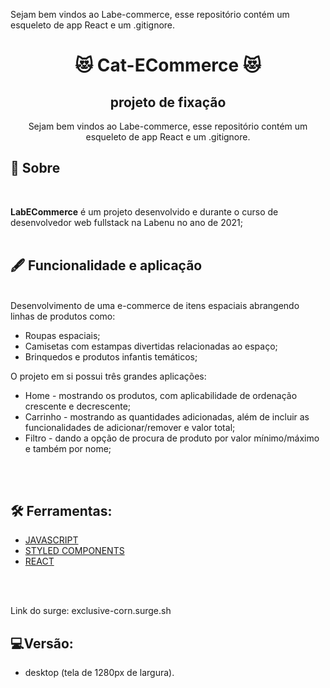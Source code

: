Sejam bem vindos ao Labe-commerce, esse repositório contém um esqueleto de app React e um .gitignore.


<h1 align = "center"> 😻 Cat-ECommerce  😻</h1>
<h2 align = "center"> projeto de fixação</h2>


<p align = "center">Sejam bem vindos ao Labe-commerce, esse repositório contém um esqueleto de app React e um .gitignore.  </p>

## 🚨 Sobre 
</BR>


**LabECommerce** é um projeto desenvolvido e durante o  curso de desenvolvedor web fullstack  na  Labenu no ano de 2021;
</BR>
</BR>

## 🖋 Funcionalidade e aplicação 
</BR>
Desenvolvimento de uma e-commerce de itens espaciais  abrangendo linhas de produtos como: 


    
- Roupas espaciais;
- Camisetas com estampas divertidas relacionadas ao espaço; 
- Brinquedos e produtos infantis temáticos; 
   


 O projeto em si possui três grandes aplicações:

-  Home - mostrando os produtos, com aplicabilidade de ordenação crescente e decrescente; 
- Carrinho - mostrando as  quantidades adicionadas, além de incluir  as funcionalidades  de adicionar/remover e valor total; 
- Filtro - dando a opção de procura de produto por valor mínimo/máximo e também por nome; 


</br>
</br>

## 🛠 Ferramentas:


- [JAVASCRIPT](https://www.javascript.com/)
- [STYLED COMPONENTS](https://styled-components.com/)
- [REACT](https://pt-br.reactjs.org/)

</BR>
</BR>

Link do surge: exclusive-corn.surge.sh

## 💻Versão:
- desktop (tela de 1280px de largura).
    








